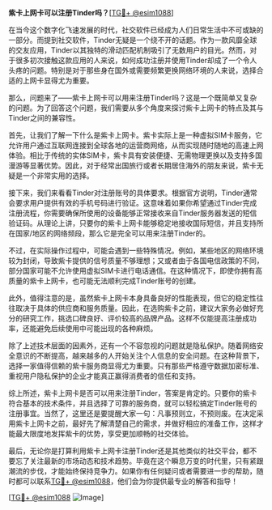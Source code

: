 **紫卡上网卡可以注册Tinder吗？**[[TG💪+ @esim1088](https://t.me/s/esim1088)]

在当今这个数字化飞速发展的时代，社交软件已经成为人们日常生活中不可或缺的一部分。而提到社交软件，Tinder无疑是一个绕不开的话题。作为一款风靡全球的交友应用，Tinder以其独特的滑动匹配机制吸引了无数用户的目光。然而，对于很多初次接触这款应用的人来说，如何成功注册并使用Tinder却成了一个令人头疼的问题。特别是对于那些身在国外或需要频繁更换网络环境的人来说，选择合适的上网卡显得尤为重要。

那么，问题来了——紫卡上网卡可以用来注册Tinder吗？这是一个既简单又复杂的问题。为了回答这个问题，我们需要从多个角度来探讨紫卡上网卡的特点及其与Tinder之间的兼容性。

首先，让我们了解一下什么是紫卡上网卡。紫卡实际上是一种虚拟SIM卡服务，它允许用户通过互联网连接到全球各地的运营商网络，从而实现随时随地的高速上网体验。相比于传统的实体SIM卡，紫卡具有安装便捷、无需物理更换以及支持多国漫游等显著优势。因此，对于经常出国旅行或者长期居住海外的朋友来说，紫卡无疑是一个非常实用的选择。

接下来，我们来看看Tinder对注册账号的具体要求。根据官方说明，Tinder通常会要求用户提供有效的手机号码进行验证。这意味着如果你希望通过Tinder完成注册流程，你需要确保所使用的设备能够正常接收来自Tinder服务器发送的短信验证码。从理论上讲，只要你的紫卡上网卡能够稳定地接收国际短信，并且支持所在国家/地区的网络频段，那么它是完全可以用来注册Tinder的。

不过，在实际操作过程中，可能会遇到一些特殊情况。例如，某些地区的网络环境较为封闭，导致紫卡提供的信号质量不够理想；又或者由于各国电信政策的不同，部分国家可能不允许使用虚拟SIM卡进行电话通信。在这种情况下，即使你拥有高质量的紫卡上网卡，也可能无法顺利完成Tinder账号的创建。

此外，值得注意的是，虽然紫卡上网卡本身具备良好的性能表现，但它的稳定性往往取决于具体的供应商和服务质量。因此，在选购紫卡之前，建议大家务必做好充分的研究工作，挑选口碑良好、评价较高的品牌产品。这样不仅能提高注册成功率，还能避免后续使用中可能出现的各种麻烦。

除了上述技术层面的因素外，还有一个不容忽视的问题就是隐私保护。随着网络安全意识的不断提高，越来越多的人开始关注个人信息的安全问题。在这种背景下，选择一家值得信赖的紫卡服务商显得尤为重要。只有那些严格遵守数据加密标准、重视用户隐私保护的企业才能真正赢得消费者的信任和支持。

综上所述，紫卡上网卡是否可以用来注册Tinder，答案是肯定的。只要你的紫卡符合基本的技术条件，并且选择了可靠的服务商，就可以轻松搞定Tinder账号的注册事宜。当然了，这里还是要提醒大家一句：凡事预则立，不预则废。在决定采用紫卡上网卡之前，最好先了解清楚自己的需求，并做好相应的准备工作，这样才能最大限度地发挥紫卡的优势，享受更加顺畅的社交体验。

最后，无论你是打算利用紫卡上网卡注册Tinder还是其他类似的社交平台，都不要忘了关注最新的市场动态和技术趋势。毕竟在这个瞬息万变的时代里，只有紧跟潮流的步伐，才能始终保持竞争力。如果你有任何疑问或者需要进一步的帮助，随时都可以联系[TG💪+ @esim1088](https://t.me/s/esim1088)，他们会为你提供最专业的解答和指导！

[[TG💪+ @esim1088](https://t.me/s/esim1088) ![Image](https://i.postimg.cc/4NQfJmqS/Snipaste-2025-05-13-00-14-12.png)]
